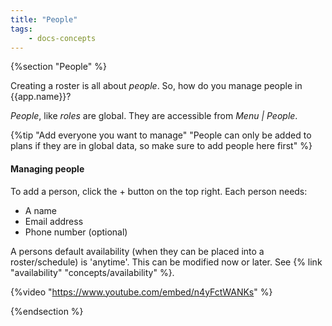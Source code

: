 ```yaml
---
title: "People"
tags: 
    - docs-concepts
---
```

{%section "People" %}

Creating a roster is all about *people*. So, how do you manage people in {{app.name}}?

*People*, like *roles* are global. They are accessible from *Menu | People*. 

{%tip "Add everyone you want to manage" "People can only be added to plans if they are in global data, so make sure to add people here first" %}

#### Managing people

To add a person, click the + button on the top right. Each person needs:

- A name
- Email address
- Phone number (optional)

A persons default availability (when they can be placed into a roster/schedule) is 'anytime'. This can be modified now or later. See  {% link "availability" "concepts/availability" %}.


{%video "https://www.youtube.com/embed/n4yFctWANKs" %}

{%endsection %}
